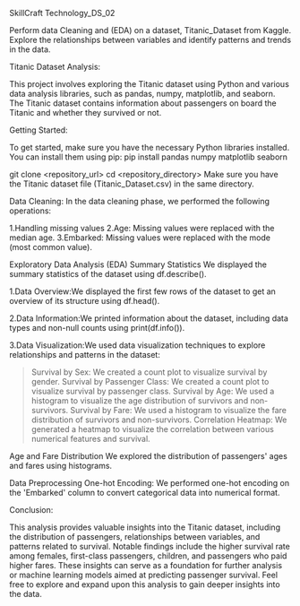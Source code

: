 SkillCraft Technology_DS_02

Perform data Cleaning and (EDA) on a dataset, Titanic_Dataset from Kaggle. Explore the relationships between variables and identify patterns and trends in the data.

Titanic Dataset Analysis:

This project involves exploring the Titanic dataset using Python and various data analysis libraries, such as pandas, numpy, matplotlib, and seaborn. The Titanic dataset contains information about passengers on board the Titanic and whether they survived or not.

Getting Started:

To get started, make sure you have the necessary Python libraries installed. You can install them using pip: pip install pandas numpy matplotlib seaborn

git clone <repository_url> cd <repository_directory> Make sure you have the Titanic dataset file (Titanic_Dataset.csv) in the same directory.

Data Cleaning:
In the data cleaning phase, we performed the following operations:

1.Handling missing values
2.Age: Missing values were replaced with the median age.
3.Embarked: Missing values were replaced with the mode (most common value).

Exploratory Data Analysis (EDA)
Summary Statistics
We displayed the summary statistics of the dataset using df.describe().

1.Data Overview:We displayed the first few rows of the dataset to get an overview of its structure using df.head().

2.Data Information:We printed information about the dataset, including data types and non-null counts using print(df.info()).

3.Data Visualization:We used data visualization techniques to explore relationships and patterns in the dataset:

>Survival by Sex: We created a count plot to visualize survival by gender.
>Survival by Passenger Class: We created a count plot to visualize survival by passenger class.
>Survival by Age: We used a histogram to visualize the age distribution of survivors and non-survivors.
>Survival by Fare: We used a histogram to visualize the fare distribution of survivors and non-survivors.
>Correlation Heatmap: We generated a heatmap to visualize the correlation between various numerical features and survival.

Age and Fare Distribution
We explored the distribution of passengers' ages and fares using histograms.

Data Preprocessing
One-hot Encoding: We performed one-hot encoding on the 'Embarked' column to convert categorical data into numerical format.

Conclusion:

This analysis provides valuable insights into the Titanic dataset, including the distribution of passengers, relationships between variables, and patterns related to survival. Notable findings include the higher survival rate among females, first-class passengers, children, and passengers who paid higher fares.
These insights can serve as a foundation for further analysis or machine learning models aimed at predicting passenger survival. Feel free to explore and expand upon this analysis to gain deeper insights into the data.

